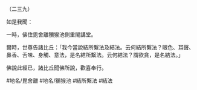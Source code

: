 （二三九）

如是我聞：

一時，佛住毘舍離獼猴池側重閣講堂。

爾時，世尊告諸比丘：「我今當說結所繫法及結法。云何結所繫法？眼色、耳聲、鼻香、舌味、身觸、意法，是名結所繫法。云何結法？謂欲貪，是名結法。」

佛說此經已，諸比丘聞佛所說，歡喜奉行。

#地名/毘舍離
#地名/獼猴池
#結所繫法
#結法
